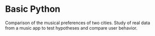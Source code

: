 # Basic Python
Comparison of the musical preferences of two cities. Study of real data from a music app to test hypotheses and compare user behavior.
